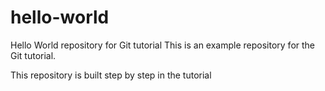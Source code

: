 # hello-world
Hello World repository for Git tutorial
This is an example repository for the Git tutorial.

This repository is built step by step in the tutorial
